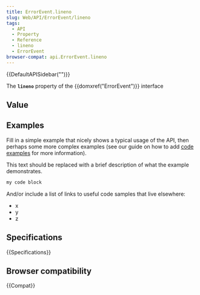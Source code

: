 ```yaml
---
title: ErrorEvent.lineno
slug: Web/API/ErrorEvent/lineno
tags:
  - API
  - Property
  - Reference
  - lineno
  - ErrorEvent
browser-compat: api.ErrorEvent.lineno
---
```

{{DefaultAPISidebar("")}}

The **`lineno`** property of the {{domxref("ErrorEvent")}} interface 

## Value



## Examples

Fill in a simple example that nicely shows a typical usage of the API, then perhaps some more complex examples (see our guide on how to add [code examples](/en-US/docs/MDN/Contribute/Structures/Code_examples) for more information).

This text should be replaced with a brief description of what the example demonstrates.

```js
my code block
```

And/or include a list of links to useful code samples that live elsewhere:

*   x
*   y
*   z

## Specifications

{{Specifications}}

## Browser compatibility

{{Compat}}


